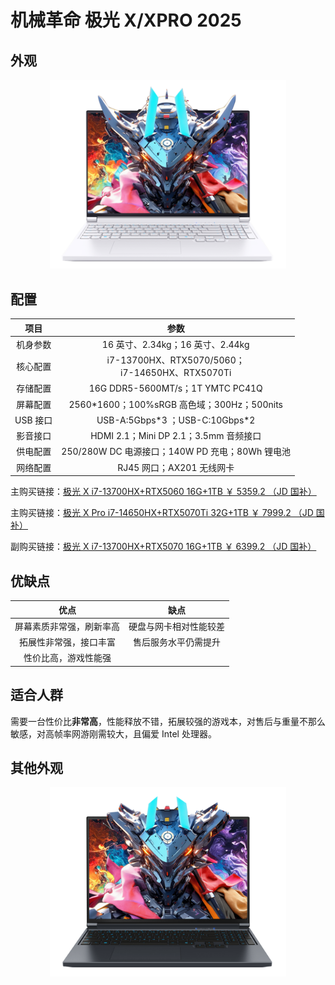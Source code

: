 # 机械革命 极光 X/XPRO 2025

## 外观

<div style="margin: 0 auto; text-align: center; width: 75%"><img src="./assets/jiguang x pro.png" /></div>

## 配置

|   项目   |                         参数                         |
| :------: | :--------------------------------------------------: |
| 机身参数 |           16 英寸、2.34kg；16 英寸、2.44kg           |
| 核心配置 | i7-13700HX、RTX5070/5060；<br/>i7-14650HX、RTX5070Ti |
| 存储配置 |           16G DDR5-5600MT/s；1T YMTC PC41Q           |
| 屏幕配置 |     2560\*1600；100%sRGB 高色域；300Hz；500nits      |
| USB 接口 |           USB-A:5Gbps\*3 ；USB-C:10Gbps\*2           |
| 影音接口 |        HDMI 2.1；Mini DP 2.1；3.5mm 音频接口         |
| 供电配置 |   250/280W DC 电源接口；140W PD 充电；80Wh 锂电池    |
| 网络配置 |              RJ45 网口；AX201 无线网卡               |

主购买链接：[极光 X i7-13700HX+RTX5060 16G+1TB ￥ 5359.2 （JD 国补）](https://3.cn/2i8-MIGW)

主购买链接：[极光 X Pro i7-14650HX+RTX5070Ti 32G+1TB ￥ 7999.2 （JD 国补）](https://3.cn/2-i8NFWd)

副购买链接：[极光 X i7-13700HX+RTX5070 16G+1TB ￥ 6399.2 （JD 国补）](https://3.cn/2i-8NI9Z)

## 优缺点[<Icon icon="clarity:info-line" />](/recommend/推荐#优缺点)

|           优点           |          缺点          |
| :----------------------: | :--------------------: |
| 屏幕素质非常强，刷新率高 | 硬盘与网卡相对性能较差 |
|  拓展性非常强，接口丰富  |  售后服务水平仍需提升  |
|   性价比高，游戏性能强   |                        |

## 适合人群

需要一台性价比**非常高**，性能释放不错，拓展较强的游戏本，对售后与重量不那么敏感，对高帧率网游刚需较大，且偏爱 Intel 处理器。

## 其他外观

<div style="margin: 0 auto; text-align: center; width: 75%"><img src="./assets/jiguang.png" /></div>

